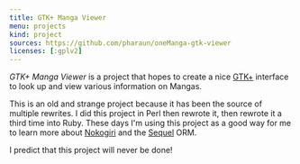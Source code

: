 ```yaml
---
title: GTK+ Manga Viewer
menu: projects
kind: project
sources: https://github.com/pharaun/oneManga-gtk-viewer
licenses: [:gplv2]
---
```


_GTK+ Manga Viewer_ is a project that hopes to create a nice [GTK+](http://www.gtk.org/)
interface to look up and view various information on Mangas.

This is an old and strange project because it has been the source of multiple rewrites.  I did
this project in Perl then rewrote it, then rewrote it a third time into Ruby.  These days I'm
using this project as a good way for me to learn more about [Nokogiri](http://nokogiri.org/) and
the [Sequel](http://sequel.rubyforge.org/) ORM.

I predict that this project will never be done!
